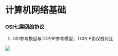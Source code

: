 # 计算机网络基础



###  OSI七层网络协议

1. OSI参考模型与TCP/IP参考模型，TCP/IP协议栈对比

![](https://raw.githubusercontent.com/eddie-zhou-yi/picture-bed/master/images/202101/WX20210729-005155%25402x.png)
